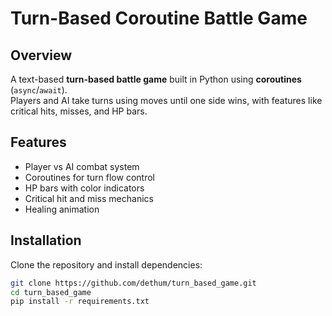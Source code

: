 # Turn-Based Coroutine Battle Game

## Overview
A text-based **turn-based battle game** built in Python using **coroutines** (`async`/`await`).  
Players and AI take turns using moves until one side wins, with features like critical hits, misses, and HP bars.

## Features
- Player vs AI combat system
- Coroutines for turn flow control
- HP bars with color indicators
- Critical hit and miss mechanics
- Healing animation

## Installation
Clone the repository and install dependencies:
```bash
git clone https://github.com/dethum/turn_based_game.git
cd turn_based_game
pip install -r requirements.txt
